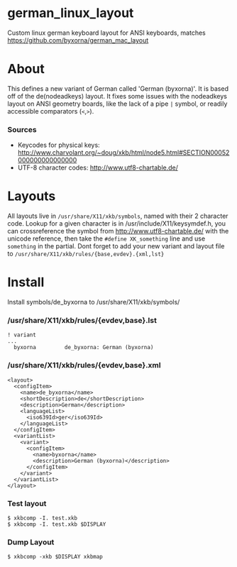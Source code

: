 german_linux_layout
===================

Custom linux german keyboard layout for ANSI keyboards, matches https://github.com/byxorna/german_mac_layout

About
=====

This defines a new variant of German called 'German (byxorna)'. It is based off of the de(nodeadkeys) layout. It fixes some issues with the nodeadkeys layout on ANSI geometry boards, like the lack of a pipe ```|``` symbol, or readily accessible comparators (```<```,```>```).

### Sources

* Keycodes for physical keys: http://www.charvolant.org/~doug/xkb/html/node5.html#SECTION00052000000000000000
* UTF-8 character codes: http://www.utf8-chartable.de/

Layouts
=======

All layouts live in ```/usr/share/X11/xkb/symbols```, named with their 2 character code.
Lookup for a given character is in /usr/include/X11/keysymdef.h, you can crossreference the symbol from http://www.utf8-chartable.de/ with the unicode reference, then take the ```#define XK_something``` line and use ```something``` in the partial.
Dont forget to add your new variant and layout file to ```/usr/share/X11/xkb/rules/{base,evdev}.{xml,lst}```

Install
=======

Install symbols/de_byxorna to /usr/share/X11/xkb/symbols/

### /usr/share/X11/xkb/rules/{evdev,base}.lst

    ! variant
    ...
      byxorna         de_byxorna: German (byxorna)

### /usr/share/X11/xkb/rules/{evdev,base}.xml

    <layout>
      <configItem>
        <name>de_byxorna</name>
        <shortDescription>de</shortDescription>
        <description>German</description>
        <languageList>
          <iso639Id>ger</iso639Id>
        </languageList>
      </configItem>
      <variantList>
        <variant>
          <configItem>
            <name>byxorna</name>
            <description>German (byxorna)</description>
          </configItem>
        </variant>
      </variantList>
    </layout>


### Test layout

```
$ xkbcomp -I. test.xkb
$ xkbcomp -I. test.xkb $DISPLAY

```

### Dump Layout

```
$ xkbcomp -xkb $DISPLAY xkbmap
```
